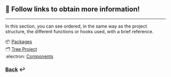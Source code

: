 ## :blue_book: Follow links to obtain more information!

---

In this section, you can see ordered, in the same way as the project structure, the different functions or hooks used, with a brief reference.

:package: [Packages](./project/packages.md)  
:card_index_dividers: [Tree Project](./project/tree.md)  
:electron: [Components](./project/components.md)

### [Back](https://github.com/kamilodev/mern-calendar) :leftwards_arrow_with_hook:
